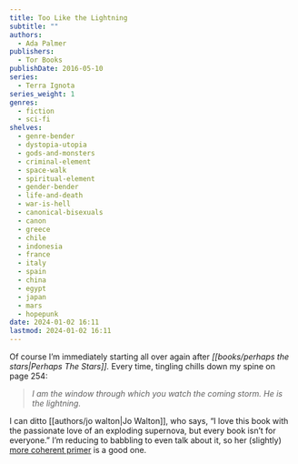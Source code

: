 ```yaml
---
title: Too Like the Lightning
subtitle: ""
authors:
  - Ada Palmer
publishers:
  - Tor Books
publishDate: 2016-05-10
series:
  - Terra Ignota
series_weight: 1
genres:
  - fiction
  - sci-fi
shelves:
  - genre-bender
  - dystopia-utopia
  - gods-and-monsters
  - criminal-element
  - space-walk
  - spiritual-element
  - gender-bender
  - life-and-death
  - war-is-hell
  - canonical-bisexuals
  - canon
  - greece
  - chile
  - indonesia
  - france
  - italy
  - spain
  - china
  - egypt
  - japan
  - mars
  - hopepunk
date: 2024-01-02 16:11
lastmod: 2024-01-02 16:11
---
```

Of course I’m immediately starting all over again after _[[books/perhaps the stars|Perhaps The Stars]]._ Every time, tingling chills down my spine on page 254:  
  
> _I am the window through which you watch the coming storm. He is the lightning._

I can ditto [[authors/jo walton|Jo Walton]], who says, “I love this book with the passionate love of an exploding supernova, but every book isn’t for everyone.” I’m reducing to babbling to even talk about it, so her (slightly) [more coherent primer](https://reactormag.com/a-future-worth-having-ada-palmers-too-like-the-lightning/) is a good one.